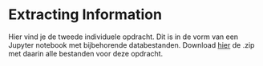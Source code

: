 # Extracting Information

Hier vind je de tweede individuele opdracht. Dit is in de vorm van een Jupyter notebook met bijbehorende databestanden. Download [hier](https://ci.mprog.nl/course/assignments/extracting%20information/extracting_information.zip) de .zip met daarin alle bestanden voor deze opdracht.
